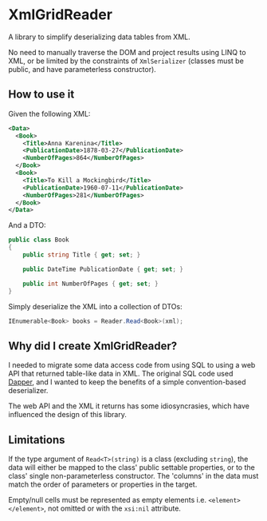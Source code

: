 # XmlGridReader

A library to simplify deserializing data tables from XML. 

No need to manually traverse the DOM and project results using LINQ to XML, or be limited by the constraints of `XmlSerializer` (classes must be public, and have parameterless constructor).

## How to use it
Given the following XML:

```xml
<Data>
  <Book>
    <Title>Anna Karenina</Title>
    <PublicationDate>1878-03-27</PublicationDate>
    <NumberOfPages>864</NumberOfPages>
  </Book>
  <Book>
    <Title>To Kill a Mockingbird</Title>
    <PublicationDate>1960-07-11</PublicationDate>
    <NumberOfPages>281</NumberOfPages>
  </Book>
</Data>
```
And a DTO:
```csharp
public class Book
{
    public string Title { get; set; }

    public DateTime PublicationDate { get; set; }

    public int NumberOfPages { get; set; }
}
```
Simply deserialize the XML into a collection of DTOs:
```csharp
IEnumerable<Book> books = Reader.Read<Book>(xml);
```

## Why did I create XmlGridReader?

I needed to migrate some data access code from using SQL to using a web API that returned table-like data in XML. The original SQL code used [Dapper](https://github.com/StackExchange/Dapper), and I wanted to keep the benefits of a simple convention-based deserializer.

The web API and the XML it returns has some idiosyncrasies, which have influenced the design of this library.

## Limitations

If the type argument of `Read<T>(string)` is a class (excluding `string`), the data will either be mapped to the class' public settable properties, or to the class' single non-parameterless constructor. The 'columns' in the data must match the order of parameters or properties in the target.

Empty/null cells must be represented as empty elements i.e. `<element></element>`, not omitted or with the `xsi:nil` attribute.
